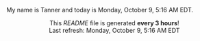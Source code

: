 My name is Tanner and today is Monday, October 9, 5:16 AM EDT.

<p align="center">This <i>README</i> file is generated <b>every 3 hours</b>!</br>Last refresh: Monday, October 9, 5:16 AM EDT<br /></p>
